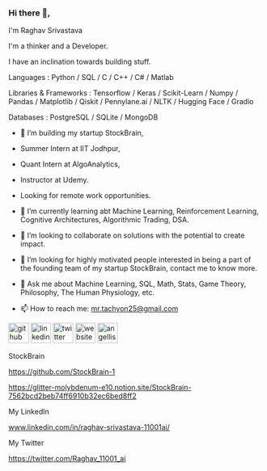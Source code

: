 ### Hi there 👋,

I'm Raghav Srivastava

I'm a thinker and a Developer.

I have an inclination towards building stuff.

Languages : Python / SQL / C / C++ / C# / Matlab

Libraries & Frameworks : Tensorflow / Keras / Scikit-Learn / Numpy / Pandas / Matplotlib / Qiskit / Pennylane.ai /  NLTK / Hugging Face / Gradio

Databases : PostgreSQL / SQLite
 / MongoDB 


- 🔭 I’m building my startup StockBrain, 
- Summer Intern at IIT Jodhpur,
- Quant Intern at AlgoAnalytics,
- Instructor at Udemy.
- Looking for remote work opportunities.

- 🌱 I’m currently learning abt Machine Learning, Reinforcement Learning, Cognitive Architectures, Algorithmic Trading, DSA.

- 👯 I’m looking to collaborate on solutions with the potential to create impact. 

- 🤔 I’m looking for highly motivated people interested in being a part of the founding team of my startup StockBrain, contact me to know more.

- 💬 Ask me about Machine Learning, SQL, Math, Stats, Game Theory, Philosophy, The Human Physiology, etc. 
 
- 📫 How to reach me: mr.tachyon25@gmail.com 


[<img src='https://cdn.jsdelivr.net/npm/simple-icons@3.0.1/icons/github.svg' alt='github' height='40'>](https://github.com/https://github.com/RaghavSrivastava25) [<img src='https://cdn.jsdelivr.net/npm/simple-icons@3.0.1/icons/linkedin.svg' alt='linkedin' height='40'>](https://www.linkedin.com/in/raghav-srivastava-11001ai/) [<img src='https://cdn.jsdelivr.net/npm/simple-icons@3.0.1/icons/twitter.svg' alt='twitter' height='40'>](https://twitter.com/https://twitter.com/Raghav_11001_ai)  [<img src='https://cdn.jsdelivr.net/npm/simple-icons@3.0.1/icons/icloud.svg' alt='website' height='40'>](https://www.notion.so/Raghav-Srivastava-a18bb03c955242ebae845af1096cb130) [<img src='https://cdn.jsdelivr.net/npm/simple-icons@3.0.1/icons/angellist.svg' alt='angellist' height='40'>](https://angel.co/u/raghav-srivastava-8) 



StockBrain 

https://github.com/StockBrain-1

https://glitter-molybdenum-e10.notion.site/StockBrain-7562bcd2beb74ff6910b32ec6bed8ff2



My LinkedIn 

www.linkedin.com/in/raghav-srivastava-11001ai/


My Twitter 

https://twitter.com/Raghav_11001_ai
